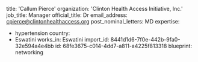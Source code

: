 title: 'Callum Pierce'
organization: 'Clinton Health Access Initiative, Inc.'
job_title: Manager
official_title: Dr
email_address: cpierce@clintonhealthaccess.org
post_nominal_letters: MD
expertise:
  - hypertension
country:
  - Eswatini
works_in: Eswatini
import_id: 8441d1d6-7f0e-442b-9fa0-32e594a4e4bb
id: 68fe3675-c014-4dd7-a811-a4225f813318
blueprint: networking
